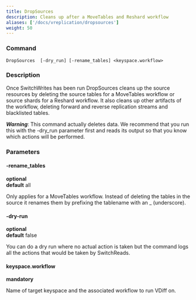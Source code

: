 ```yaml
---
title: DropSources
description: Cleans up after a MoveTables and Reshard workflow
aliases: ['/docs/vreplication/dropsources']
weight: 50
---
```


### Command

```
DropSources  [-dry_run] [-rename_tables] <keyspace.workflow>
```

### Description


Once SwitchWrites has been run DropSources cleans up the source resources by deleting the
source tables for a MoveTables workflow or source shards for a Reshard workflow. It also
cleans up other artifacts of the workflow, deleting forward and reverse replication streams and
blacklisted tables.

***Warning***: This command actually deletes data. We recommend that you run this
with the -dry_run parameter first and reads its output so that you know which actions will be performed.


### Parameters

#### -rename_tables 
**optional**\
**default** all

<div class="cmd">
Only applies for a MoveTables workflow. Instead of deleting the tables in the source it renames them
     by prefixing the tablename with an _ (underscore).
</div>

#### -dry-run 
**optional**\
**default** false

<div class="cmd">
You can do a dry run where no actual action is taken but the command logs all the actions that would be taken
by SwitchReads.
</div>

#### keyspace.workflow 
**mandatory**

<div class="cmd">
Name of target keyspace and the associated workflow to run VDiff on.
</div>

